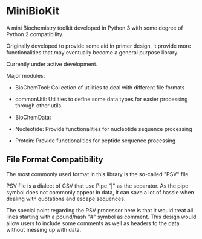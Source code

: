 # MiniBioKit
A mini Biochemistry toolkit developed in Python 3 with some degree of Python 2 compatibility.

Originally developed to provide some aid in primer design, it provide more functionalities that may eventually become a general purpose library.

Currently under active development.

Major modules:

 - BioChemTool: Collection of utilities to deal with different file formats
  - commonUtil: Utilities to define some data types for easier processing through other utils.

 - BioChemData:
  - Nucleotide: Provide functionalities for nucleotide sequence processing
  - Protein: Provide functionalities for peptide sequence processing

## File Format Compatibility

The most commonly used format in this library is the so-called "PSV" file.

PSV file is a dialect of CSV that use Pipe "|" as the separator. As the pipe
symbol does not commonly appear in data, it can save a lot of hassle when dealing
with quotations and escape sequences.

The special point regarding the PSV processor here is that it would treat all lines
starting with a pound/hash "#" symbol as comment. This design would allow users to
include some comments as well as headers to the data without messing up with data.
